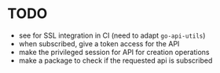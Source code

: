 # TODO

- see for SSL integration in CI (need to adapt `go-api-utils`)
- when subscribed, give a token access for the API
- make the privileged session for API for creation operations
- make a package to check if the requested api is subscribed
